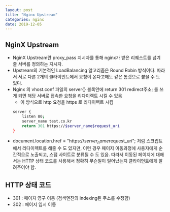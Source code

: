 ```yaml
---
layout: post
title: "Nginx Upstream"
categories: nginx
date: 2019-12-05
---
```



## NginX Upstream
- NginX Upstream란 proxy_pass 지시자를 통해 nginx가 받은 리퀘스트를 넘겨 줄 서버를 정의하는 지시자.
- Upstream의 기본적인 LoadBalancing 알고리즘은 Round Robin 방식이다. 따라서 서로 다른 2개의 클라이언트에서 요청이 온다고해도 같은 톰캣으로 붙을 수 도 있다.
- Nginx 의 vhost.conf 파일의 server{} 블록안에 return 301 redirect주소; 를 쓰게 되면 해당 서버로 접속한 요청을 리다이렉트 시킬 수 있음
    - 이 방식으로 http 요청을 https 로 리다이렉트 시킴
    ```bash
    server {
        listen 80;
        server_name test.co.kr
        return 301 https://$server_name$request_uri
    }
    ```
- document.location.href = "https://$server_name$request_uri"; 처럼 스크립트에서 리다이렉트를 해줄 수 도 있지만, 이런 경우 페이지 이동과정에 사용자에게 순간적으로 노출되고, 스팸 사이트로 분류될 수 도 있음. 따라서 이동된 페이지에 대해서는 HTTP 상태 코드를 사용해서 정확히 무슨일이 일어났는지 클라이언트에게 알려주어야 함.


## HTTP 상태 코드
- 301 : 페이지 영구 이동 (검색엔진의 indexing된 주소를 수정함)
- 302 : 페이지 임시 이동 
